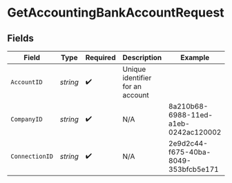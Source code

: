 # GetAccountingBankAccountRequest


## Fields

| Field                                | Type                                 | Required                             | Description                          | Example                              |
| ------------------------------------ | ------------------------------------ | ------------------------------------ | ------------------------------------ | ------------------------------------ |
| `AccountID`                          | *string*                             | :heavy_check_mark:                   | Unique identifier for an account     |                                      |
| `CompanyID`                          | *string*                             | :heavy_check_mark:                   | N/A                                  | 8a210b68-6988-11ed-a1eb-0242ac120002 |
| `ConnectionID`                       | *string*                             | :heavy_check_mark:                   | N/A                                  | 2e9d2c44-f675-40ba-8049-353bfcb5e171 |